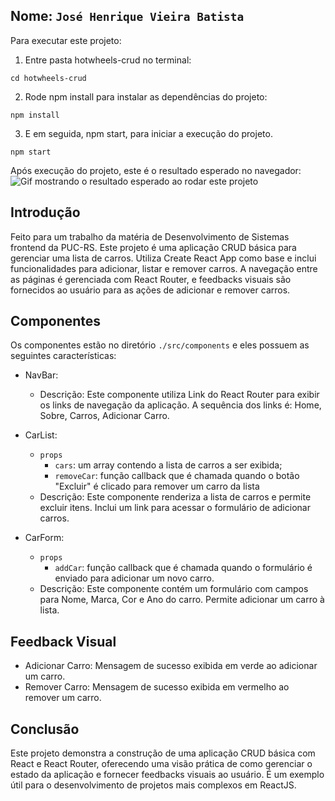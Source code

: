 ## Nome: `José Henrique Vieira Batista`

Para executar este projeto:

1. Entre pasta hotwheels-crud no terminal:

```
cd hotwheels-crud
```

2. Rode npm install para instalar as dependências do projeto:

```
npm install
```

3. E em seguida, npm start, para iniciar a execução do projeto.

```
npm start
```

Após execução do projeto, este é o resultado esperado no navegador:
![Gif mostrando o resultado esperado ao rodar este projeto](./resultado.gif)

## Introdução

Feito para um trabalho da matéria de Desenvolvimento de Sistemas frontend da PUC-RS. Este projeto é uma aplicação CRUD básica para gerenciar uma lista de carros. Utiliza Create React App como base e inclui funcionalidades para adicionar, listar e remover carros. A navegação entre as páginas é gerenciada com React Router, e feedbacks visuais são fornecidos ao usuário para as ações de adicionar e remover carros.

## Componentes

Os componentes estão no diretório `./src/components` e eles possuem as seguintes características:

-   NavBar:

    -   Descrição: Este componente utiliza Link do React Router para exibir os links de navegação da aplicação. A sequência dos links é: Home, Sobre, Carros, Adicionar Carro.

-   CarList:

    -   `props`
        -   `cars`: um array contendo a lista de carros a ser exibida;
        -   `removeCar`: função callback que é chamada quando o botão "Excluir" é clicado para remover um carro da lista
    -   Descrição: Este componente renderiza a lista de carros e permite excluir itens. Inclui um link para acessar o formulário de adicionar carros.

-   CarForm:
    -   `props`
        -   `addCar`: função callback que é chamada quando o formulário é enviado para adicionar um novo carro.
    -   Descrição: Este componente contém um formulário com campos para Nome, Marca, Cor e Ano do carro. Permite adicionar um carro à lista.

## Feedback Visual

-   Adicionar Carro: Mensagem de sucesso exibida em verde ao adicionar um carro.
-   Remover Carro: Mensagem de sucesso exibida em vermelho ao remover um carro.

## Conclusão

Este projeto demonstra a construção de uma aplicação CRUD básica com React e React Router, oferecendo uma visão prática de como gerenciar o estado da aplicação e fornecer feedbacks visuais ao usuário. É um exemplo útil para o desenvolvimento de projetos mais complexos em ReactJS.
